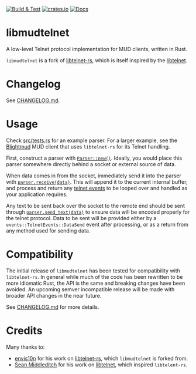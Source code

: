 [![Build & Test][github-actions-badge]][github-actions-link]
[![crates.io][crate-badge]][crate-link]
[![Docs][docs-badge]][docs-link]

# libmudtelnet

A low-level Telnet protocol implementation for MUD clients, written in Rust.

`libmudtelnet` is a fork of [libtelnet-rs], which is itself inspired by the [libtelnet].

# Changelog

See [CHANGELOG.md](CHANGELOG.md).

# Usage

Check [src/tests.rs](tests/tests.rs) for an example parser. For a larger
example, see the [Blightmud] MUD client that uses `libtelnet-rs` for its Telnet
handling.

First, construct a parser with [`Parser::new()`][new-parser]. Ideally, you would
place this parser somewhere directly behind a socket or external source of data.

When data comes in from the socket, immediately send it into the parser with
[`parser.receive(data)`][receive]. This will append it to the current internal
buffer, and process and return any [telnet events] to be looped over and handled
as your application requires.

Any text to be sent back over the socket to the remote end should be sent
through [`parser.send_text(data)`][send-text] to ensure data will be encoded
properly for the telnet protocol. Data to be sent will be provided either by
a `events::TelnetEvents::DataSend` event after processing, or as a return from
any method used for sending data.

# Compatibility

The initial release of `libmudtelnet` has been tested for compatibility with
`libtelnet-rs`. In general while much of the code has been rewritten to be more
idiomatic Rust, the API is the same and breaking changes have been avoided. An
upcoming semver incompatible release will be made with broader API changes in
the near future.

See [CHANGELOG.md](CHANGELOG.md) for more details.

# Credits

Many thanks to:

* [envis10n] for his work on [libtelnet-rs], which `libmudtelnet` is forked from.
* [Sean Middleditch] for his work on [libtelnet], which inspired `libtelent-rs`.

[github-actions-badge]: https://img.shields.io/github/actions/workflow/status/cpu/libmudtelnet/rust.yml?label=build%20%26%20tests&logo=github&style=for-the-badge&branch=main
[github-actions-link]: https://github.com/cpu/libmudtelnet/actions/workflows/rust.yml?query=branch%3Amain
[crate-badge]: https://img.shields.io/crates/v/libmudtelnet.svg?style=for-the-badge
[crate-link]: https://crates.io/crates/libmudtelnet
[docs-badge]: https://img.shields.io/badge/docs-rs-blue.svg?style=for-the-badge
[docs-link]: https://docs.rs/libmudtelnet
[libtelnet-rs]: https://github.com/envis10n/libtelnet-rs
[libtelnet]: https://github.com/seanmiddleditch/libtelne
[Blightmud]: https://github.com/blightmud/blightmud
[new-parser]: https://docs.rs/libtelnet-rs/latest/libtelnet_rs/struct.Parser.html#method.new
[receive]: https://docs.rs/libtelnet-rs/latest/libtelnet_rs/struct.Parser.html#method.receive
[telnet events]: https://docs.rs/libtelnet-rs/latest/libtelnet_rs/events/enum.TelnetEvents.html
[send-text]: https://docs.rs/libtelnet-rs/latest/libtelnet_rs/struct.Parser.html#method.send_text
[envis10n]: https://github.com/envis10n/
[Sean Middleditch]: https://github.com/seanmiddleditch/
